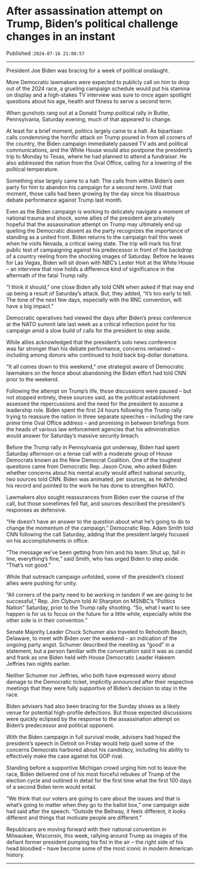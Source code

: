 # After assassination attempt on Trump, Biden’s political challenge changes in an instant

Published :`2024-07-16 21:08:57`

---

President Joe Biden was bracing for a week of political onslaught.

More Democratic lawmakers were expected to publicly call on him to drop out of the 2024 race, a grueling campaign schedule would put his stamina on display and a high-stakes TV interview was sure to once again spotlight questions about his age, health and fitness to serve a second term.

When gunshots rang out at a Donald Trump political rally in Butler, Pennsylvania, Saturday evening, much of that appeared to change.

At least for a brief moment, politics largely came to a halt. As bipartisan calls condemning the horrific attack on Trump poured in from all corners of the country, the Biden campaign immediately paused TV ads and political communications, and the White House would also postpone the president’s trip to Monday to Texas, where he had planned to attend a fundraiser. He also addressed the nation from the Oval Office, calling for a lowering of the political temperature.

Something else largely came to a halt: The calls from within Biden’s own party for him to abandon his campaign for a second term. Until that moment, those calls had been growing by the day since his disastrous debate performance against Trump last month.

Even as the Biden campaign is working to delicately navigate a moment of national trauma and shock, some allies of the president are privately hopeful that the assassination attempt on Trump may ultimately end up quelling the Democratic dissent as the party recognizes the importance of standing as a united front. Biden returns to the campaign trail this week when he visits Nevada, a critical swing state. The trip will mark his first public test of campaigning against his predecessor in front of the backdrop of a country reeling from the shocking images of Saturday. Before he leaves for Las Vegas, Biden will sit down with NBC’s Lester Holt at the White House – an interview that now holds a difference kind of significance in the aftermath of the fatal Trump rally.

“I think it should,” one close Biden ally told CNN when asked if that may end up being a result of Saturday’s attack. But, they added, “it’s too early to tell. The tone of the next few days, especially with the RNC convention, will have a big impact.”

Democratic operatives had viewed the days after Biden’s press conference at the NATO summit late last week as a critical inflection point for his campaign amid a slow build of calls for the president to step aside.

While allies acknowledged that the president’s solo news conference was far stronger than his debate performance, concerns remained – including among donors who continued to hold back big-dollar donations.

“It all comes down to this weekend,” one strategist aware of Democratic lawmakers on the fence about abandoning the Biden effort had told CNN prior to the weekend.

Following the attempt on Trump’s life, those discussions were paused – but not stopped entirely, these sources said, as the political establishment assessed the repercussions and the need for the president to assume a leadership role. Biden spent the first 24 hours following the Trump rally trying to reassure the nation in three separate speeches – including the rare prime time Oval Office address – and promising in between briefings from the heads of various law enforcement agencies that his administration would answer for Saturday’s massive security breach.

Before the Trump rally in Pennsylvania got underway, Biden had spent Saturday afternoon on a tense call with a moderate group of House Democrats known as the New Democrat Coalition. One of the toughest questions came from Democratic Rep. Jason Crow, who asked Biden whether concerns about his mental acuity would affect national security, two sources told CNN. Biden was animated, per sources, as he defended his record and pointed to the work he has done to strengthen NATO.

Lawmakers also sought reassurances from Biden over the course of the call, but those sometimes fell flat, and sources described the president’s responses as defensive.

“He doesn’t have an answer to the question about what he’s going to do to change the momentum of the campaign,” Democratic Rep. Adam Smith told CNN following the call Saturday, adding that the president largely focused on his accomplishments in office.

“The message we’ve been getting from him and his team: Shut up, fall in line, everything’s fine,” said Smith, who has urged Biden to step aside. “That’s not good.”

While that outreach campaign unfolded, some of the president’s closest allies were pushing for unity.

“All corners of the party need to be working in tandem if we are going to be successful,” Rep. Jim Clyburn told Al Sharpton on MSNBC’s “Politics Nation” Saturday, prior to the Trump rally shooting. “So, what I want to see happen is for us to focus on the future for a little while, especially while the other side is in their convention.”

Senate Majority Leader Chuck Schumer also traveled to Rehoboth Beach, Delaware, to meet with Biden over the weekend – an indication of the ongoing party angst. Schumer described the meeting as “good” in a statement, but a person familiar with the conversation said it was as candid and frank as one Biden held with House Democratic Leader Hakeem Jeffries two nights earlier.

Neither Schumer nor Jeffries, who both have expressed worry about damage to the Democratic ticket, implicitly announced after their respective meetings that they were fully supportive of Biden’s decision to stay in the race.

Biden advisers had also been bracing for the Sunday shows as a likely venue for potential high-profile defections. But those expected discussions were quickly eclipsed by the response to the assassination attempt on Biden’s predecessor and political opponent.

With the Biden campaign in full survival mode, advisers had hoped the president’s speech in Detroit on Friday would help quell some of the concerns Democrats harbored about his candidacy, including his ability to effectively make the case against his GOP rival.

Standing before a supportive Michigan crowd urging him not to leave the race, Biden delivered one of his most forceful rebukes of Trump of the election cycle and outlined in detail for the first time what the first 100 days of a second Biden term would entail.

“We think that our voters are going to care about the issues and that is what’s going to matter when they go to the ballot box,” one campaign aide had said after the speech. “Outside the Beltway, it feels different, it looks different and things that motivate people are different.”

Republicans are moving forward with their national convention in Milwaukee, Wisconsin, this week, rallying around Trump as images of the defiant former president pumping his fist in the air – the right side of his head bloodied – have become some of the most iconic in modern American history.

---

